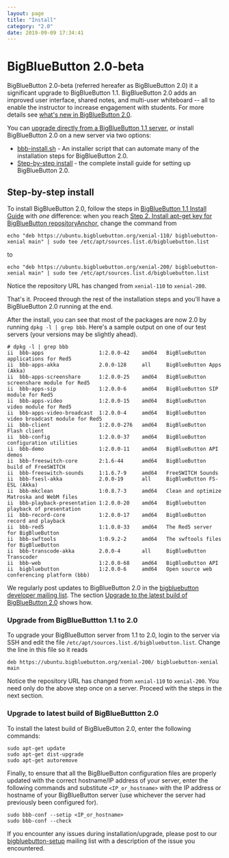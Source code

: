 ```yaml
---
layout: page
title: "Install"
category: "2.0"
date: 2019-09-09 17:34:41
---
```


# BigBlueButton 2.0-beta

BigBlueButton 2.0-beta (referred hereafer as BigBlueButton 2.0) it a significant upgrade to BigBlueButton 1.1. BigBlueButton 2.0 adds an improved user interface, shared notes, and multi-user whiteboard -- all to enable the instructor to increase engagement with students.  For more details see [what's new in BigBlueButton 2.0](/2.0/20overview.html).

You can [upgrade directly from a BigBlueButton 1.1 server](#upgrade-from-bigbluebuttton-11-to-20), or install BigBlueButton 2.0 on a new server via two options:

  * [bbb-install.sh](https://github.com/bigbluebutton/bbb-install) - An installer script that can automate many of the installation steps for BigBlueButton 2.0.
  * [Step-by-step install](#step-by-step-install) - the complete install guide for setting up BigBlueButton 2.0.

## Step-by-step install

To install BigBlueButton 2.0, follow the steps in [BigBlueButton 1.1 Install Guide](/install/install.html) with _one_ difference: when you reach [Step 2. Install apt-get key for BigBlueButton repositoryAnchor](/install/install.html#install-apt-get-key-for-bigbluebutton-repository), change the command from

~~~
echo "deb https://ubuntu.bigbluebutton.org/xenial-110/ bigbluebutton-xenial main" | sudo tee /etc/apt/sources.list.d/bigbluebutton.list
~~~

to

~~~
echo "deb https://ubuntu.bigbluebutton.org/xenial-200/ bigbluebutton-xenial main" | sudo tee /etc/apt/sources.list.d/bigbluebutton.list
~~~

Notice the repository URL has changed from `xenial-110` to `xenial-200`.

That's it.  Proceed through the rest of the installation steps and you'll have a BigBlueButton 2.0 running at the end.  

After the install, you can see that most of the packages are now 2.0 by running `dpkg -l | grep bbb`.  Here's a sample output on one of our test servers (your versions may be slightly ahead).

~~~
# dpkg -l | grep bbb
ii  bbb-apps                  1:2.0.0-42    amd64   BigBlueButton applications for Red5
ii  bbb-apps-akka             2.0.0-128     all     BigBlueButton Apps (Akka)
ii  bbb-apps-screenshare      1:2.0.0-25    amd64   BigBlueButton screenshare module for Red5
ii  bbb-apps-sip              1:2.0.0-6     amd64   BigBlueButton SIP module for Red5
ii  bbb-apps-video            1:2.0.0-15    amd64   BigBlueButton video module for Red5
ii  bbb-apps-video-broadcast  1:2.0.0-4     amd64   BigBlueButton video broadcast module for Red5
ii  bbb-client                1:2.0.0-276   amd64   BigBlueButton Flash client
ii  bbb-config                1:2.0.0-37    amd64   BigBlueButton configuration utilities
ii  bbb-demo                  1:2.0.0-11    amd64   BigBlueButton API demos
ii  bbb-freeswitch-core       2:1.6-44      amd64   BigBlueButton build of FreeSWITCH
ii  bbb-freeswitch-sounds     1:1.6.7-9     amd64   FreeSWITCH Sounds
ii  bbb-fsesl-akka            2.0.0-19      all     BigBlueButton FS-ESL (Akka)
ii  bbb-mkclean               1:0.8.7-3     amd64   Clean and optimize Matroska and WebM files
ii  bbb-playback-presentation 1:2.0.0-20    amd64   BigBluebutton playback of presentation
ii  bbb-record-core           1:2.0.0-17    amd64   BigBlueButton record and playback
ii  bbb-red5                  1:1.0.8-33    amd64   The Red5 server for BigBlueButton
ii  bbb-swftools              1:0.9.2-2     amd64   The swftools files for BigBlueButton
ii  bbb-transcode-akka        2.0.0-4       all     BigBlueButton Transcoder
ii  bbb-web                   1:2.0.0-68    amd64   BigBlueButton API
ii  bigbluebutton             1:2.0.0-6     amd64   Open source web conferencing platform (bbb)
~~~

We regularly post updates to BigBlueButton 2.0 in the [bigbluebutton developer mailing list](https://groups.google.com/forum/#!forum/bigbluebutton-dev).  The section [Upgrade to the latest build of BigBlueButton 2.0](#upgrade-to-latest-build-of-bigbluebuttton-20) shows how.


### Upgrade from BigBlueButtton 1.1 to 2.0

To upgrade your BigBlueButton server from 1.1 to 2.0, login to the server via SSH and edit the file `/etc/apt/sources.list.d/bigbluebutton.list`.  Change the line in this file so it reads

~~~
deb https://ubuntu.bigbluebutton.org/xenial-200/ bigbluebutton-xenial main
~~~

Notice the repository URL has changed from `xenial-110` to `xenial-200`.  You need only do the above step once on a server.  Proceed with the steps in the next section.

### Upgrade to latest build of BigBlueButtton 2.0

To install the latest build of BigBlueButton 2.0, enter the following commands:

~~~
sudo apt-get update
sudo apt-get dist-upgrade
sudo apt-get autoremove
~~~

Finally, to ensure that all the BigBlueButton configuration files are properly updated with the correct hostname/IP address of your server, enter the following commands and substitute `<IP_or_hostname>` with the IP address or hostname of your BigBlueButton server (use whichever the server had previously been configured for).

~~~
sudo bbb-conf --setip <IP_or_hostname>
sudo bbb-conf --check
~~~

If you encounter any issues during installation/upgrade, please post to our [bigbluebutton-setup](https://groups.google.com/forum/#!forum/bigbluebutton-setup) mailing list with a description of the issue you encountered.
